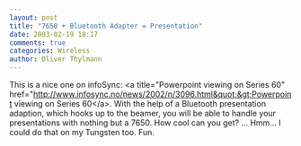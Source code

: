 ```yaml
---
layout: post
title: "7650 + Bluetooth Adapter = Presentation"
date: 2003-02-19 18:17
comments: true
categories: Wireless
author: Oliver Thylmann
---
```



This is a nice one on infoSync: &lt;a title=&quot;Powerpoint viewing on Series 60&quot; href=&quot;http://www.infosync.no/news/2002/n/3096.html&quot;&gt;Powerpoint viewing on Series 60&lt;/a&gt;. With the help of a Bluetooth presentation adaption, which hooks up to the beamer, you will be able to handle your presentations with nothing but a 7650. How cool can you get? ... Hmm... I could do that on my Tungsten too. Fun.


